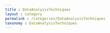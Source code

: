 ```yaml
---
title : DataAnalysisTechniques
layout : category
permalink : /categories/DataAnalysisTechniques
taxonomy : DataAnalysisTechniques
---
```

